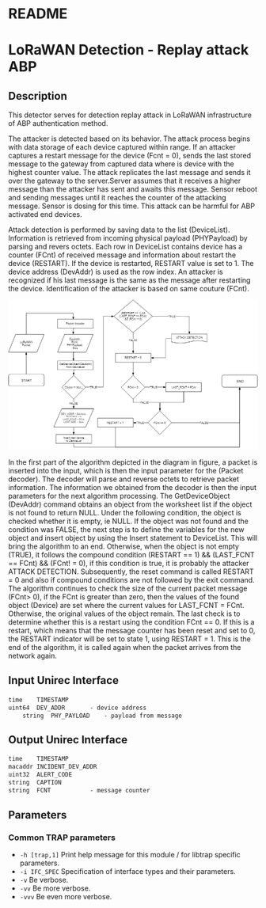 # README
# LoRaWAN Detection - Replay attack ABP

## Description
This detector serves for detection replay attack in LoRaWAN infrastructure of ABP authentication method.

The attacker is detected based on its behavior. The attack process begins with data storage of each device captured within range. If an attacker captures a restart message for the device (Fcnt = 0), sends the last stored message to the gateway from captured data where is device with the highest counter value. The attack replicates the last message and sends it over the gateway to the server.Server assumes that it receives a higher message than the attacker has sent and awaits this message. Sensor reboot and sending messages until it reaches the counter of the attacking message. Sensor is dosing for this time. This attack can be harmful for ABP activated end devices.

Attack detection is performed by saving data to the list (DeviceList). Information is retrieved from incoming physical payload (PHYPayload) by parsing and revers octets. Each row in DeviceList contains device has a counter (FCnt) of received message and information about restart the device (RESTART). If the device is restarted, RESTART value is set to 1. The device address (DevAddr) is used as the row index. An attacker is recognized if his last message is the same as the message after restarting the device. Identification of the attacker is based on same couture (FCnt).

![alt text](https://github.com/CESNET/NEMEA-SIoT/blob/master/lora-replay/al_replay_attack.png)

In the first part of the algorithm depicted in the diagram in figure, a packet is inserted into the input, which is then the input parameter for the (Packet decoder). The decoder will parse and reverse octets to retrieve packet information. The information we obtained from the decoder is then the input parameters for the next algorithm processing. The GetDeviceObject (DevAddr) command obtains an object from the worksheet list if the object is not found to return NULL. Under the following condition, the object is checked whether it is empty, ie NULL. If the object was not found and the condition was FALSE, the next step is to define the variables for the new object and insert object by using the Insert statement to DeviceList. This will bring the algorithm to an end. Otherwise, when the object is not empty (TRUE), it follows the compound condition (RESTART == 1) && (LAST_FCNT == FCnt) && (FCnt! = 0), if this condition is true, it is probably the attacker ATTACK DETECTION. Subsequently, the reset command is called RESTART = 0 and also if compound conditions are not followed by the exit command. The algorithm continues to check the size of the current packet message (FCnt> 0), if the FCnt is greater than zero, then the values of the found object (Device) are set where the current values for LAST_FCNT = FCnt. Otherwise, the original values of the object remain. The last check is to determine whether this is a restart using the condition FCnt == 0. If this is a restart, which means that the message counter has been reset and set to 0, the RESTART indicator will be set to state 1, using RESTART = 1. This is the end of the algorithm, it is called again when the packet arrives from the network again.

## Input Unirec Interface
	time    TIMESTAMP
	uint64  DEV_ADDR       - device address
        string  PHY_PAYLOAD    - payload from message

## Output Unirec Interface
	time    TIMESTAMP
	macaddr INCIDENT_DEV_ADDR
	uint32  ALERT_CODE
	string  CAPTION
	string  FCNT           - message counter
  
## Parameters
### Common TRAP parameters
- `-h [trap,1]`      Print help message for this module / for libtrap specific parameters.
- `-i IFC_SPEC`      Specification of interface types and their parameters.
- `-v`               Be verbose.
- `-vv`              Be more verbose.
- `-vvv`             Be even more verbose.
